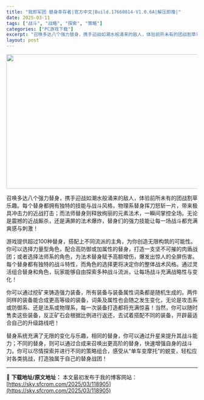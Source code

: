 ```yaml
---
title: "我即军团 替身幸存者|官方中文|Build.17660814-V1.0.6A|解压即撸|"
date: 2025-03-11
tags: ["战斗", "战略", "探索", "策略"]
categories: ["PC游戏下载"]
excerpt: "召唤多达八个强力替身，携手迎战如潮水般涌来的敌人，体验前所未有的团战割草乐趣。每个替身都拥有独特的技能与战斗风格，物理系替身挥刀怒斩一片，带来极具冲击力的近战打击；而法师替身则释放绚丽的元素法术，一瞬间掌控全场。无论是震撼的近战厮杀，还是满屏的法术爆炸，替身们的强力技能让每一场战斗都充满爽感与刺激！&hellip;"
layout: post
---
```


<img class="aligncenter size-full wp-image-118897" src="https://sky.sfcrom.com/wp-content/uploads/2025/03/2025031112513134.webp" alt="" width="616" height="353" />

召唤多达八个强力替身，携手迎战如潮水般涌来的敌人，体验前所未有的团战割草乐趣。每个替身都拥有独特的技能与战斗风格，物理系替身挥刀怒斩一片，带来极具冲击力的近战打击；而法师替身则释放绚丽的元素法术，一瞬间掌控全场。无论是震撼的近战厮杀，还是满屏的法术爆炸，替身们的强力技能让每一场战斗都充满爽感与刺激！

游戏提供超过100种替身，搭配上不同流派的主角，为你创造无限构筑的可能性。你可以选择力量型角色，配合高防御或加属性的替身，打造一支坚不可摧的肉盾战团；或者选择法师系的角色，为法术替身赋予高额增伤，爆发出惊人的全屏伤害。每个替身都有独特的战斗特性，而角色的选择更将决定你的整体战术风格。通过灵活组合替身和角色，玩家能够自由探索多种战斗流派，让每场战斗充满战略性与变化！

你可以通过挖矿来铸造强力装备，所有装备与装备属性词条都是随机生成的。两件同样的装备能合成更高等级的装备，词条及属性也会随之发生变化，无论是攻击系或防御系、还是法系或物理系，每一次装备打造都将充满惊喜！当然，你可以随时售卖这些装备，反正矿石会根据比例进行返还，去试着搭配不同的装备，开辟最适合自己的升级路线吧！

替身系统充满了无限的变化与乐趣，相同的替身，你可以通过升星来提升其战斗能力；不同的替身，则可以通过合成来召唤出更高阶的替身，快速增强自身的战斗力。你可以尽情探索并进行不同的策略组合，感受从“单车变摩托”的蜕变，轻松应对各类挑战，打造独属于自己的替身战团！

---
📖 **下载地址/原文地址：** 本文最初发布于我的博客网站：[https://sky.sfcrom.com/2025/03/118905](https://sky.sfcrom.com/2025/03/118905)
